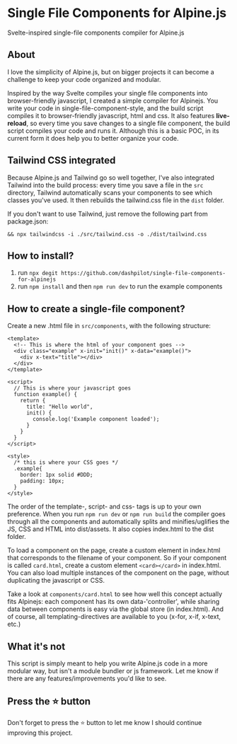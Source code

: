 # Single File Components for Alpine.js

Svelte-inspired single-file components compiler for Alpine.js

## About

I love the simplicity of Alpine.js, but on bigger projects it can become a challenge to keep your code organized and modular.

Inspired by the way Svelte compiles your single file components into browser-friendly javascript, I created a simple compiler for Alpinejs. You write your code in single-file-component-style, and the build script compiles it to browser-friendly javascript, html and css. It also features **live-reload**, so every time you save changes to a single file component, the build script compiles your code and runs it. Although this is a basic POC, in its current form it does help you to better organize your code.

## Tailwind CSS integrated

Because Alpine.js and Tailwind go so well together, I've also integrated Tailwind into the build process: every time you save a file in the `src` directory, Tailwind automatically scans your components to see which classes you've used. It then rebuilds the tailwind.css file in the `dist` folder.

If you don't want to use Tailwind, just remove the following part from package.json:

`&& npx tailwindcss -i ./src/tailwind.css -o ./dist/tailwind.css`

## How to install?

1.  run `npx degit https://github.com/dashpilot/single-file-components-for-alpinejs`
2.  run `npm install` and then `npm run dev` to run the example components

## How to create a single-file component?

Create a new .html file in `src/components`, with the following structure:

    <template>
      <!-- This is where the html of your component goes -->
      <div class="example" x-init="init()" x-data="example()">
        <div x-text="title"></div>
      </div>
    </template>

    <script>
      // This is where your javascript goes
      function example() {
        return {
          title: "Hello world",
          init() {
            console.log('Example component loaded');
          }
        }
      }
    </script>

    <style>
      /* this is where your CSS goes */
      .example{
        border: 1px solid #DDD;
        padding: 10px;
      }
    </style>

The order of the template-, script- and css- tags is up to your own preference. When you run `npm run dev` or `npm run build` the compiler goes through all the components and automatically splits and minifies/uglifies the JS, CSS and HTML into dist/assets. It also copies index.html to the dist folder.

To load a component on the page, create a custom element in index.html that corresponds to the filename of your component. So if your component is called `card.html`, create a custom element `<card></card>` in index.html. You can also load multiple instances of the component on the page, without duplicating the javascript or CSS.

Take a look at `components/card.html` to see how well this concept actually fits Alpinejs: each component has its own data-'controller', while sharing data between components is easy via the global store (in index.html). And of course, all templating-directives are available to you (x-for, x-if, x-text, etc.)

## What it's not

This script is simply meant to help you write Alpine.js code in a more modular way, but isn't a module bundler or js framework. Let me know if there are any features/improvements you'd like to see.

## Press the :star: button

Don't forget to press the :star: button to let me know I should continue improving this project.
